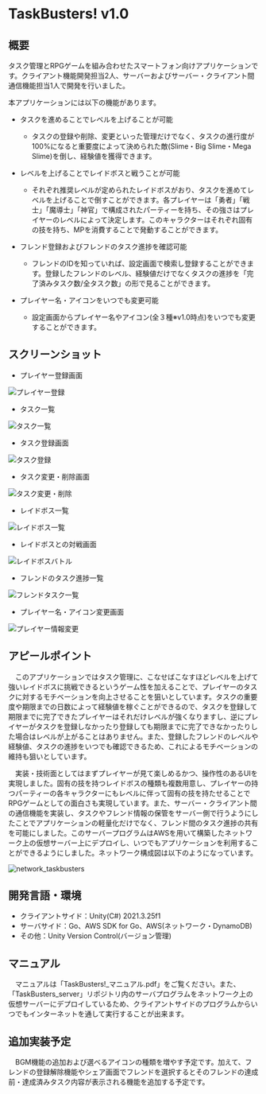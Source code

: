 # TaskBusters! v1.0

## 概要
タスク管理とRPGゲームを組み合わせたスマートフォン向けアプリケーションです。クライアント機能開発担当2人、サーバーおよびサーバー・クライアント間通信機能担当1人で開発を行いました。

本アプリケーションには以下の機能があります。
- タスクを進めることでレベルを上げることが可能
    - タスクの登録や削除、変更といった管理だけでなく、タスクの進行度が100%になると重要度によって決められた敵(Slime・Big Slime・Mega Slime)を倒し、経験値を獲得できます。 

- レベルを上げることでレイドボスと戦うことが可能
    - それぞれ推奨レベルが定められたレイドボスがおり、タスクを進めてレベルを上げることで倒すことができます。各プレイヤーは「勇者」「戦士」「魔導士」「神官」で構成されたパーティーを持ち、その強さはプレイヤーのレベルによって決定します。このキャラクターはそれぞれ固有の技を持ち、MPを消費することで発動することができます。

- フレンド登録およびフレンドのタスク進捗を確認可能
    - フレンドのIDを知っていれば、設定画面で検索し登録することができます。登録したフレンドのレベル、経験値だけでなくタスクの進捗を「完了済みタスク数/全タスク数」の形で見ることができます。

- プレイヤー名・アイコンをいつでも変更可能
    - 設定画面からプレイヤー名やアイコン(全３種※v1.0時点)をいつでも変更することができます。

## スクリーンショット
- プレイヤー登録画面

![プレイヤー登録](https://github.com/Yolog6101/TaskBusters_client/assets/72485319/31936b39-5e0d-4a8a-803f-991f1cf67eee)

- タスク一覧

![タスク一覧](https://github.com/Yolog6101/TaskBusters_client/assets/72485319/645b3280-2d6c-4a9a-a3bf-d7286e9bf638)

- タスク登録画面

![タスク登録](https://github.com/Yolog6101/TaskBusters_client/assets/72485319/124d5870-4d51-4b2b-86e0-0ffdae5747d4)

- タスク変更・削除画面

![タスク変更・削除](https://github.com/Yolog6101/TaskBusters_client/assets/72485319/74977b1b-a2cc-49e0-915a-e90f13654d3f)

- レイドボス一覧

![レイドボス一覧](https://github.com/Yolog6101/TaskBusters_client/assets/72485319/5fba7ef9-34d3-452f-a53d-37fa912dc2d1)

- レイドボスとの対戦画面

![レイドボスバトル](https://github.com/Yolog6101/TaskBusters_client/assets/72485319/7aa060e7-af15-4622-ade9-06c9c0220930)

- フレンドのタスク進捗一覧

![フレンドタスク一覧](https://github.com/Yolog6101/TaskBusters_client/assets/72485319/662f3d53-638f-4000-a511-cde335ee4580)

- プレイヤー名・アイコン変更画面

![プレイヤー情報変更](https://github.com/Yolog6101/TaskBusters_client/assets/72485319/ee0acf42-18f4-4904-b9c9-ee5adf427a47)


## アピールポイント
　このアプリケーションではタスク管理に、こなせばこなすほどレベルを上げて強いレイドボスに挑戦できるというゲーム性を加えることで、プレイヤーのタスクに対するモチベーションを向上させることを狙いとしています。タスクの重要度や期限までの日数によって経験値を稼ぐことができるので、タスクを登録して期限までに完了できたプレイヤーはそれだけレベルが強くなりますし、逆にプレイヤーがタスクを登録しなかったり登録しても期限までに完了できなかったりした場合はレベルが上がることはありません。また、登録したフレンドのレベルや経験値、タスクの進捗をいつでも確認できるため、これによるモチベーションの維持も狙いとしています。

　実装・技術面としてはまずプレイヤーが見て楽しめるかつ、操作性のあるUIを実現しました。固有の技を持つレイドボスの種類も複数用意し、プレイヤーの持つパーティーの各キャラクターにもレベルに伴って固有の技を持たせることでRPGゲームとしての面白さも実現しています。また、サーバー・クライアント間の通信機能を実装し、タスクやフレンド情報の保管をサーバー側で行うようにしたことでアプリケーションの軽量化だけでなく、フレンド間のタスク進捗の共有を可能にしました。このサーバープログラムはAWSを用いて構築したネットワーク上の仮想サーバー上にデプロイし、いつでもアプリケーションを利用することができるようにしました。ネットワーク構成図は以下のようになっています。

![network_taskbusters](https://github.com/Yolog6101/TaskBusters_client/assets/72485319/ec5a2dc0-9175-438e-bb9d-cfcb3111391b)

## 開発言語・環境
- クライアントサイド：Unity(C#) 2021.3.25f1
- サーバサイド：Go、AWS SDK for Go、AWS(ネットワーク・DynamoDB)
- その他：Unity Version Control(バージョン管理)

## マニュアル
　マニュアルは「TaskBusters!_マニュアル.pdf」をご覧ください。また、「TaskBusters_server」リポジトリ内のサーバプログラムをネットワーク上の仮想サーバーにデプロイしているため、クライアントサイドのプログラムからいつでもインターネットを通して実行することが出来ます。

## 追加実装予定
　BGM機能の追加および選べるアイコンの種類を増やす予定です。加えて、フレンドの登録解除機能やシェア画面でフレンドを選択するとそのフレンドの達成前・達成済みタスク内容が表示される機能を追加する予定です。
